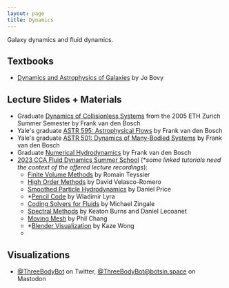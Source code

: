 ```yaml
---
layout: page
title: Dynamics
---
```


Galaxy dynamics and fluid dynamics.

## Textbooks
- [Dynamics and Astrophysics of Galaxies](https://galaxiesbook.org) by Jo Bovy

## Lecture Slides + Materials
- Graduate [Dynamics of Collisionless Systems](http://www.astro.yale.edu/vdbosch/Collisionless_Dynamics.pdf) from the 2005 ETH Zurich Summer Semester by Frank van den Bosch
- Yale's graduate [ASTR 595: Astrophysical Flows](http://www.astro.yale.edu/vdbosch/Astrophysical_Flows.pdf) by Frank van den Bosch
- Yale's graduate [ASTR 501: Dynamics of Many-Bodied Systems](http://www.astro.yale.edu/vdbosch/astro501_notes.pdf) by Frank van den Bosch
- Graduate [Numerical Hydrodynamics](http://www.astro.yale.edu/vdbosch/Numerical_Hydrodynamics.pdf) by Frank van den Bosch
- [2023 CCA Fluid Dynamics Summer School](https://indico.flatironinstitute.org/event/3490/) (\**some linked tutorials need the context of the offered lecture recordings*):
	- [Finite Volume Methods](https://github.com/rteyssier/CCA_Finite_Volume) by Romain Teyssier
	- [High Order Methods](https://github.com/davidvelasco07/flatiron2023/tree/main) by David Velasco-Romero
	- [Smoothed Particle Hydrodynamics](https://github.com/danieljprice/cca_school) by Daniel Price
	- \*[Pencil Code](https://github.com/wlyra/pencil_tutorial/tree/main) by Wladimir Lyra
	- [Coding Solvers for Fluids](https://zingale.github.io/cca-summer-school/intro.html) by Michael Zingale
	- [Spectral Methods](https://kburns.github.io/cism_dedalus_2023/) by Keaton Burns and Daniel Lecoanet
	- [Moving Mesh](https://github.com/N-BodyShop/changa/wiki/Flatiron-CFD%E2%80%90summer-school%E2%80%90Moving%E2%80%90mesh-MANGA-Quickstart) by Phil Chang
	- \*[Blender Visualization](https://github.com/kazewong/Blender_volume_tutorial) by Kaze Wong
	- []()

## Visualizations
- [@ThreeBodyBot](https://twitter.com/ThreeBodyBot) on Twitter, [@ThreeBodyBot@botsin.space](https://botsin.space/@ThreeBodyBot) on Mastodon
